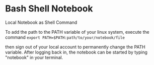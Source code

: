 # Bash Shell Notebook
 Local Notebook as Shell Command
 
 To add the path to the PATH variable of your linux system, execute the command
 ```export PATH=$PATH:path/to/your/notebook/file```
 
 then sign out of your local account to permanently change the PATH variable. After logging back in, the notebook can be started by typing "notebook" in your terminal. 

